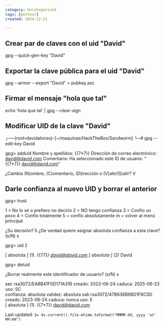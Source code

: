```yaml
---
category: Uncategorized
tags: [pentest]
created: 2024-12-21

---
```

## Crear par de claves con el uid "David" 

gpg --quick-gen-key "David"



## Exportar la clave pública para el uid "David"

gpg --armor --export "David" > pubkey.asc



## Firmar el mensaje "hola que tal"

echo 'hola que tal' | gpg --clear-sign



## Modificar UID de la clave "David"

┌──(root💀davidalonso)-[~/maquinas/HackTheBox/Sandworm]
└─# gpg --edit-key David                     

gpg> adduid
Nombre y apellidos: {{7\*7}}
Dirección de correo electrónico: david@david.com
Comentario: 
Ha seleccionado este ID de usuario:
    "{{7\*7}} <david@david.com>"

¿Cambia (N)ombre, (C)omentario, (D)irección o (V)ale/(S)alir? V



## Darle confianza al nuevo UID y borrar el anterior

gpg> trust

  1 = No lo sé o prefiero no decirlo
  2 = NO tengo confianza
  3 = Confío un poco
  4 = Confío totalmente
  5 = confío absolutamente
  m = volver al menú principal

¿Su decisión? 5
¿De verdad quiere asignar absoluta confianza a esta clave? (s/N) s

gpg> uid 2

[  absoluta ] (1). {{7*7}} <david@david.com>
[  absoluta ] (2)* David

gpg> deluid

¿Borrar realmente este identificador de usuario? (s/N) s

sec  rsa3072/EA8B41F0D171A316
     creado: 2023-06-24  caduca: 2025-06-23  uso: SC  
     confianza: absoluta      validez: absoluta
ssb  rsa3072/47B636B98D1F8C5D
     creado: 2023-06-24  caduca: nunca       uso: E   
[  absoluta ] (1). {{7*7}} <david@david.com>


Last updated: `$= dv.current().file.mtime.toFormat("MMMM dd, yyyy 'at' HH:mm")`
